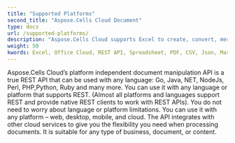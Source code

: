 ```yaml
---
title: "Supported Platforms"
second_title: "Aspose.Cells Cloud Document"
type: docs
url: /supported-platforms/
description: "Aspose.Cells Cloud supports Excel to create, convert, merge, split, protected, inner object operation, and so on."
weight: 50
kwords: Excel, Office Cloud, REST API, Spreadsheet, PDF, CSV, Json, Markdwon, Supported Platforms
---
```


Aspose.Cells Cloud’s platform independent document manipulation API is a true REST API that can be used with any language: Go, Java, NET, NodeJs, Perl, PHP,Python, Ruby and many more. You can use it with any language or platform that supports REST. (Almost all platforms and languages support REST and provide native REST clients to work with REST APIs). You do not need to worry about language or platform limitations. You can use it with any platform – web, desktop, mobile, and cloud. The API integrates with other cloud services to give you the flexibility you need when processing documents. It is suitable for any type of business, document, or content.



